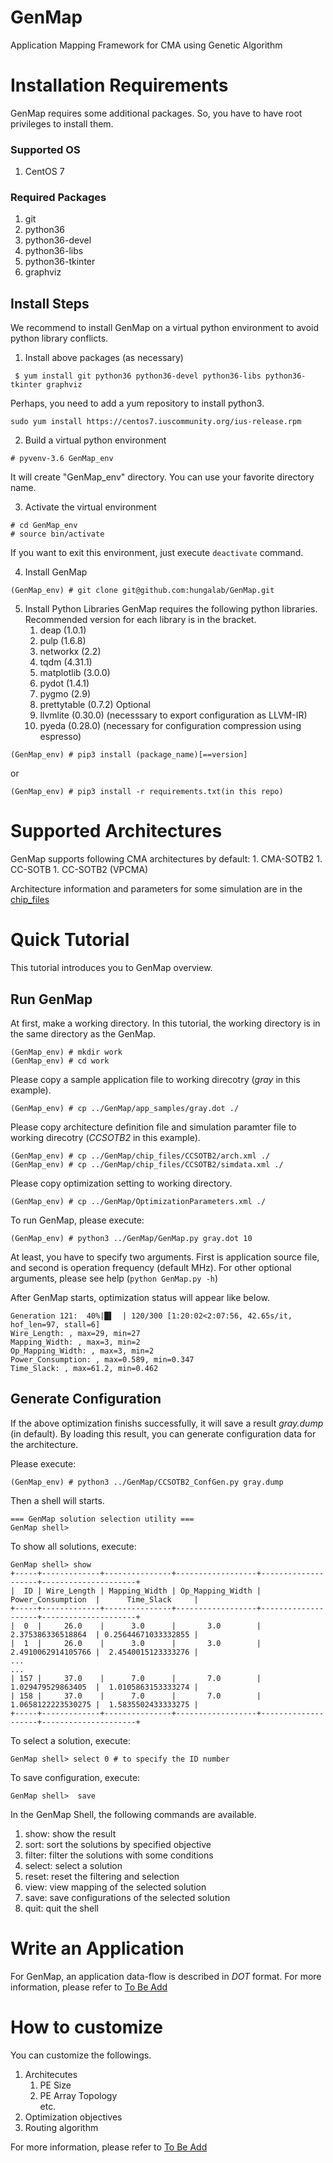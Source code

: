 # GenMap
Application Mapping Framework for CMA using Genetic Algorithm

# Installation Requirements
GenMap requires some additional packages. So, you have to have root privileges to install them.

### Supported OS
1. CentOS 7

### Required Packages
1. git
1. python36  
1. python36-devel 
1. python36-libs  
1. python36-tkinter 
1. graphviz

## Install Steps
We recommend to install GenMap on a virtual python environment to avoid python library conflicts.

1. Install above packages (as necessary)
```
 $ yum install git python36 python36-devel python36-libs python36-tkinter graphviz
```
Perhaps, you need to add a yum repository to install python3.
```
sudo yum install https://centos7.iuscommunity.org/ius-release.rpm
```

2. Build a virtual python environment
```
# pyvenv-3.6 GenMap_env
```
It will create "GenMap_env" directory. You can use your favorite directory name.

3. Activate the virtual environment
```
# cd GenMap_env
# source bin/activate
```
If you want to exit this environment, just execute ``deactivate`` command.


4. Install GenMap
 ```
(GenMap_env) # git clone git@github.com:hungalab/GenMap.git
```

5. Install Python Libraries
GenMap requires the following python libraries. Recommended version for each library is in the bracket.
    1. deap (1.0.1)
    1. pulp (1.6.8)
    1. networkx (2.2)
    1. tqdm (4.31.1)
    1. matplotlib (3.0.0)
    1. pydot (1.4.1)
    1. pygmo (2.9)
    1. prettytable (0.7.2)
Optional
    1. llvmlite (0.30.0) (necesssary to export configuration as LLVM-IR)
    1. pyeda (0.28.0) (necessary for configuration compression using espresso)
```
(GenMap_env) # pip3 install (package_name)[==version]
```
 or 
 ```
 (GenMap_env) # pip3 install -r requirements.txt(in this repo)
 ```

# Supported Architectures
GenMap supports following CMA architectures by default:
    1. CMA-SOTB2
    1. CC-SOTB
    1. CC-SOTB2 (VPCMA)

Architecture information and parameters for some simulation are in the [chip_files](./chip_files)

# Quick Tutorial
This tutorial introduces you to GenMap overview.

## Run GenMap
At first, make a working directory. In this tutorial, the working directory is in the same directory as the GenMap.
```
(GenMap_env) # mkdir work
(GenMap_env) # cd work
```

Please copy a sample application file to working direcotry (*gray* in this example).
```
(GenMap_env) # cp ../GenMap/app_samples/gray.dot ./
```

Please copy architecture definition file and simulation paramter file to working direcotry (*CCSOTB2* in this example).
```
(GenMap_env) # cp ../GenMap/chip_files/CCSOTB2/arch.xml ./
(GenMap_env) # cp ../GenMap/chip_files/CCSOTB2/simdata.xml ./
```

Please copy optimization setting to working directory.
```
(GenMap_env) # cp ../GenMap/OptimizationParameters.xml ./
```

To run GenMap, please execute:
```
(GenMap_env) # python3 ../GenMap/GenMap.py gray.dot 10 
```
At least, you have to specify two arguments. First is application source file, and second is operation frequency (default MHz).
For other optional arguments, please see help (``python GenMap.py -h``)

After GenMap starts, optimization status will appear like below.
```
Generation 121:  40%|█▌  | 120/300 [1:20:02<2:07:56, 42.65s/it, hof_len=97, stall=6]
Wire_Length: , max=29, min=27                                                       
Mapping_Width: , max=3, min=2                                                       
Op_Mapping_Width: , max=3, min=2                                                    
Power_Consumption: , max=0.589, min=0.347                                           
Time_Slack: , max=61.2, min=0.462    
```

## Generate Configuration
If the above optimization finishs successfully, it will save a result *gray.dump* (in default).
By loading this result, you can generate configuration data for the architecture.

Please execute:
```
(GenMap_env) # python3 ../GenMap/CCSOTB2_ConfGen.py gray.dump
```

Then a shell will starts.
```
=== GenMap solution selection utility ===
GenMap shell>   
```

To show all solutions, execute:
```
GenMap shell> show
+-----+-------------+---------------+------------------+--------------------+---------------------+
|  ID | Wire_Length | Mapping_Width | Op_Mapping_Width | Power_Consumption  |      Time_Slack     |
+-----+-------------+---------------+------------------+--------------------+---------------------+
|  0  |     26.0    |      3.0      |       3.0        | 2.375386336518864  | 0.25644671033332855 |
|  1  |     26.0    |      3.0      |       3.0        | 2.4910062914105766 |  2.4540015123333276 |
...
...
| 157 |     37.0    |      7.0      |       7.0        | 1.029479529863405  |  1.0105863153333274 |
| 158 |     37.0    |      7.0      |       7.0        | 1.0658122223530275 |  1.5835502433333275 |
+-----+-------------+---------------+------------------+--------------------+---------------------+

```

To select a solution, execute:
```
GenMap shell> select 0 # to specify the ID number
```

To save configuration, execute:
```
GenMap shell>  save
```

In the GenMap Shell, the following commands are available.
1. show: show the result
1. sort: sort the solutions by specified objective
1. filter: filter the solutions with some conditions
1. select: select a solution
1. reset: reset the filtering and selection
1. view: view mapping of the selected solution
1. save: save configurations of the selected solution
1. quit: quit the shell

# Write an Application 
For GenMap, an application data-flow is described in *DOT* format.
For more information, please refer to [To Be Add]()

# How to customize 
You can customize the followings.
1. Architecutes
    1. PE Size
    1. PE Array Topology  
    etc.
1. Optimization objectives
1. Routing algorithm

For more information, please refer to [To Be Add]()
